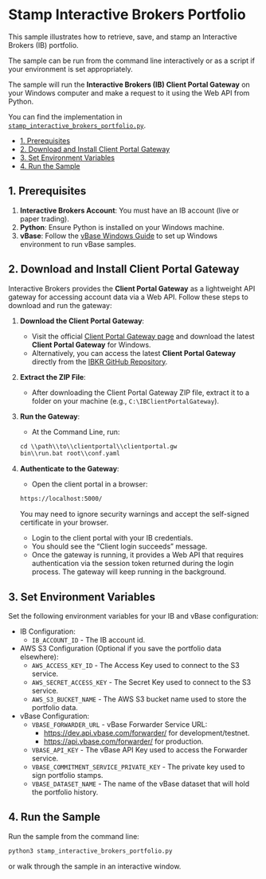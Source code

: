 <!-- omit in toc -->

# Stamp Interactive Brokers Portfolio

This sample illustrates how to retrieve, save, and stamp an Interactive Brokers (IB) portfolio.

The sample can be run from the command line interactively or as a script if your environment is set appropriately.

The sample will run the **Interactive Brokers (IB) Client Portal Gateway** on your Windows computer and make a request to it using the Web API from Python.

You can find the implementation in [`stamp_interactive_brokers_portfolio.py`](https://github.com/validityBase/vbase-py-samples/blob/main/samples/stamp_interactive_brokers_portfolio.py).

- [1. Prerequisites](#prerequisites)
- [2. Download and Install Client Portal Gateway](#download-and-install-client-portal-gateway)
- [3. Set Environment Variables](#set-environmental-variables)
- [4. Run the Sample](#run-the-sample)

## 1. Prerequisites <a href="#prerequisites" id="#prerequisites"></a>

1. **Interactive Brokers Account**: You must have an IB account (live or paper trading).
2. **Python**: Ensure Python is installed on your Windows machine.
3. **vBase**: Follow the [vBase Windows Guide](windows_guide.md) to set up Windows environment to run vBase samples.

## 2. Download and Install Client Portal Gateway <a href="#download-and-install-client-portal-gateway" id="#download-and-install-client-portal-gateway"></a>

Interactive Brokers provides the **Client Portal Gateway** as a lightweight API gateway for accessing account data via a Web API. Follow these steps to download and run the gateway:

1. **Download the Client Portal Gateway**:
   - Visit the official [Client Portal Gateway page](https://www.interactivebrokers.com/en/index.php?f=50462) and download the latest **Client Portal Gateway** for Windows.
   - Alternatively, you can access the latest **Client Portal Gateway** directly from the [IBKR GitHub Repository](https://github.com/InteractiveBrokers/clientportal.gw).
2. **Extract the ZIP File**:
   - After downloading the Client Portal Gateway ZIP file, extract it to a folder on your machine (e.g., `C:\IBClientPortalGateway`).
3. **Run the Gateway**:
   - At the Command Line, run:

   ```default
   cd \\path\\to\\clientportal\\clientportal.gw
   bin\\run.bat root\\conf.yaml
   ```
4. **Authenticate to the Gateway**:
   - Open the client portal in a browser:

   ```default
   https://localhost:5000/
   ```

   You may need to ignore security warnings and accept the self-signed certificate in your browser.
   - Login to the client portal with your IB credentials.
   - You should see the “Client login succeeds” message.
   - Once the gateway is running, it provides a Web API that requires authentication via the session token returned during the login process. The gateway will keep running in the background.

## 3. Set Environment Variables<a href="#set-environmental-variables" id="#set-environmental-variables"></a>

Set the following environment variables for your IB and vBase configuration:

- IB Configuration:
  - `IB_ACCOUNT_ID` - The IB account id.
- AWS S3 Configuration (Optional if you save the portfolio data elsewhere):
  - `AWS_ACCESS_KEY_ID` - The Access Key used to connect to the S3 service.
  - `AWS_SECRET_ACCESS_KEY` - The Secret Key used to connect to the S3 service.
  - `AWS_S3_BUCKET_NAME` - The AWS S3 bucket name used to store the portfolio data.
- vBase Configuration:
  - `VBASE_FORWARDER_URL` - vBase Forwarder Service URL:
    - https://dev.api.vbase.com/forwarder/ for development/testnet.
    - https://api.vbase.com/forwarder/ for production.
  - `VBASE_API_KEY` - The vBase API Key used to access the Forwarder service.
  - `VBASE_COMMITMENT_SERVICE_PRIVATE_KEY` - The private key used to sign portfolio stamps.
  - `VBASE_DATASET_NAME` - The name of the vBase dataset that will hold the portfolio history.

## 4. Run the Sample<a href="#run-the-sample" id="#run-the-sample"></a>

Run the sample from the command line:

```bash
python3 stamp_interactive_brokers_portfolio.py
```

or walk through the sample in an interactive window.
